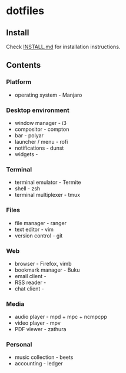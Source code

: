 # dotfiles

## Install

Check [INSTALL.md](./INSTALL.md) for installation instructions.

## Contents

### Platform

- operating system - Manjaro

### Desktop environment

- window manager - i3
- compositor - compton
- bar - polyar
- launcher / menu - rofi
- notifications - dunst
- widgets -

### Terminal

- terminal emulator - Termite
- shell - zsh
- terminal multiplexer - tmux

### Files

- file manager - ranger
- text editor - vim
- version control - git

### Web

- browser - Firefox, vimb
- bookmark manager - Buku
- email client - 
- RSS reader -
- chat client - 

### Media

- audio player - mpd + mpc + ncmpcpp
- video player - mpv
- PDF viewer - zathura

### Personal

- music collection - beets
- accounting - ledger
